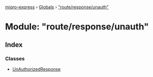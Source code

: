 [miqro-express](../README.md) › [Globals](../globals.md) › ["route/response/unauth"](_route_response_unauth_.md)

# Module: "route/response/unauth"

## Index

### Classes

* [UnAuthorizedResponse](../classes/_route_response_unauth_.unauthorizedresponse.md)

